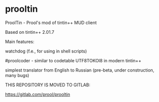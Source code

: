 # prooltin
ProolTin - Prool's mod of tintin++ MUD client

Based on tintin++ 2.01.7

Main features:

watchdog (f.e., for using in shell scripts)

#proolcoder - similar to codetable UTF8TOKOI8 in modern tintin++

simplest translator from English to Russian (pre-beta, under construction, many bugs)

THIS REPOSITORY IS MOVED TO GITLAB:

https://gitlab.com/prool/prooltin

